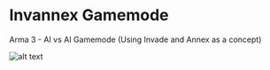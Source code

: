 # Invannex Gamemode
Arma 3 - AI vs AI Gamemode (Using Invade and Annex as a concept)

![alt text](http://www.bradenmckewen.com/img/projects/arma-3-mods/invannex_logo.png "Logo")